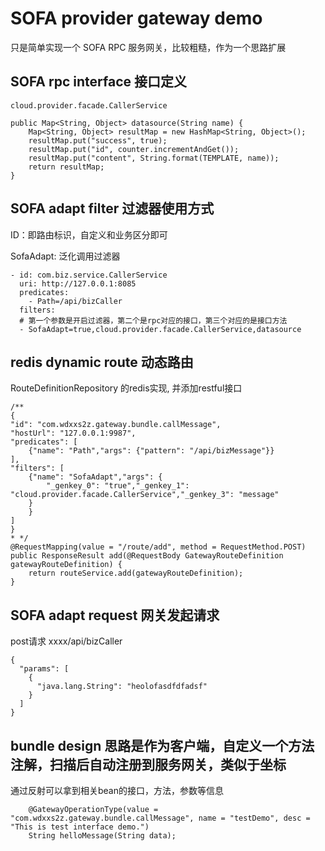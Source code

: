 # SOFA provider gateway demo

只是简单实现一个 SOFA RPC 服务网关，比较粗糙，作为一个思路扩展

## SOFA rpc interface 接口定义

```
cloud.provider.facade.CallerService

public Map<String, Object> datasource(String name) {
    Map<String, Object> resultMap = new HashMap<String, Object>();
    resultMap.put("success", true);
    resultMap.put("id", counter.incrementAndGet());
    resultMap.put("content", String.format(TEMPLATE, name));
    return resultMap;
}
```

## SOFA adapt filter 过滤器使用方式

ID：即路由标识，自定义和业务区分即可

SofaAdapt: 泛化调用过滤器

```
- id: com.biz.service.CallerService
  uri: http://127.0.0.1:8085
  predicates:
    - Path=/api/bizCaller
  filters:
  # 第一个参数是开启过滤器，第二个是rpc对应的接口，第三个对应的是接口方法
  - SofaAdapt=true,cloud.provider.facade.CallerService,datasource
```

## redis dynamic route 动态路由

RouteDefinitionRepository 的redis实现, 并添加restful接口

```
/**
{
"id": "com.wdxxs2z.gateway.bundle.callMessage",
"hostUrl": "127.0.0.1:9987",
"predicates": [
    {"name": "Path","args": {"pattern": "/api/bizMessage"}}
],
"filters": [
    {"name": "SofaAdapt","args": {
        "_genkey_0": "true","_genkey_1": "cloud.provider.facade.CallerService","_genkey_3": "message"
    }
    }
]
}
* */
@RequestMapping(value = "/route/add", method = RequestMethod.POST)
public ResponseResult add(@RequestBody GatewayRouteDefinition gatewayRouteDefinition) {
    return routeService.add(gatewayRouteDefinition);
}
```

## SOFA adapt request 网关发起请求

post请求   xxxx/api/bizCaller

```
{
  "params": [
    {
      "java.lang.String": "heolofasdfdfadsf"
    }
  ]
}
```

## bundle design 思路是作为客户端，自定义一个方法注解，扫描后自动注册到服务网关，类似于坐标

通过反射可以拿到相关bean的接口，方法，参数等信息

```
    @GatewayOperationType(value = "com.wdxxs2z.gateway.bundle.callMessage", name = "testDemo", desc = "This is test interface demo.")
    String helloMessage(String data);
```
